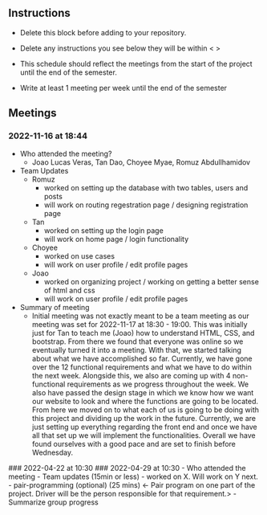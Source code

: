 ## Instructions
- Delete this block before adding to your repository. 
- Delete any instructions you see below they will be within < >
  
- This schedule should reflect the meetings from the start of the project until the
end of the semester.
- Write at least 1 meeting per week until the end of the semester
  
## Meetings
### 2022-11-16 at 18:44
 - Who attended the meeting?
    - Joao Lucas Veras, Tan Dao, Choyee Myae, Romuz Abdullhamidov
 - Team Updates
    - Romuz
       - worked on setting up the database with two tables, users and posts
       - will work on routing regestration page / designing registration page
    - Tan
       - worked on setting up the login page
       - will work on home page / login functionality 
    - Choyee
       - worked on use cases 
       - will work on user profile / edit profile pages
    - Joao
       - worked on organizing project / working on getting a better sense of html and css
       - will work on user profile / edit profile pages
 - Summary of meeting
    - Initial meeting was not exactly meant to be a team meeting as our meeting was set for 2022-11-17 at 18:30 - 19:00. This was initially just for Tan to teach me (Joao) how to understand HTML, CSS, and bootstrap. From there we found that everyone was online so we eventually turned it into a meeting. With that, we started talking about what we have accomplished so far. Currently, we have gone over the 12 functional requirements and what we have to do within the next week. Alongside this, we also are coming up with 4 non-functional requirements as we progress throughout the week. We also have passed the design stage in which we know how we want our website to look and where the functions are going to be located. From here we moved on to what each of us is going to be doing with this project and dividing up the work in the future. Currently, we are just setting up everything regarding the front end and once we have all that set up we will implement the functionalities. Overall we have found ourselves with a good pace and are set to finish before Wednesday.
    
    
<meeting template would go here>
<only fill in template once you had the meeting>
<see example on the last date>
<use date format YYYY-MM-DD at HH:MM>
### 2022-04-22 at 10:30
<meeting template would go here>
<only fill in template once you had the meeting>
### 2022-04-29 at 10:30
- Who attended the meeting
- Team updates (15min or less)
  <Each team member gives an update of what they did from the last meeting and what
they plan to do next. If they are stuck, bring it up here to see if others can 
help.>
  - <name> worked on X. Will work on Y next. 
- pair-programming (optional) (25 mins)
  <- Pair program on one part of the project. Driver will be the person responsible
for that requirement.>
- Summarize group progress
